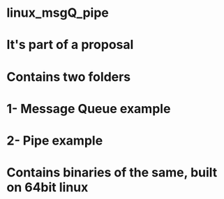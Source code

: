 # linux_msgQ_pipe
# It's part of a proposal
# Contains two folders 
# 1- Message Queue example
# 2- Pipe example
# Contains binaries of the same, built on 64bit linux
